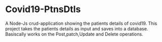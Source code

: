 # Covid19-PtnsDtls
 A Node-Js crud-application showing the patients details of covid19.
This project takes the patients details as input and saves into a database.
Basiscally works on the Post,patch,Update and Delete operations.
